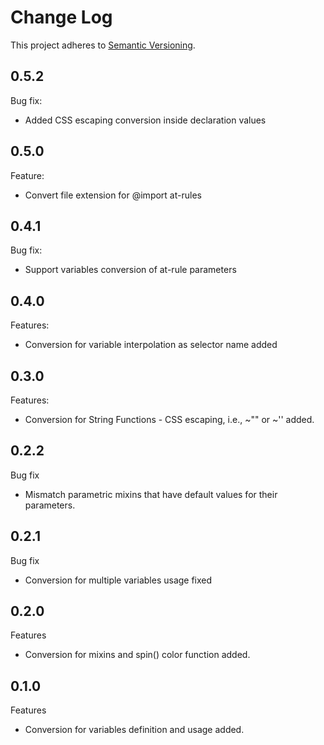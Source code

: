 # Change Log
This project adheres to [Semantic Versioning](http://semver.org/).

## 0.5.2
Bug fix:
* Added CSS escaping conversion inside declaration values

## 0.5.0
Feature:
* Convert file extension for @import at-rules

## 0.4.1
Bug fix:
* Support variables conversion of at-rule parameters

## 0.4.0
Features:
* Conversion for variable interpolation as selector name added

## 0.3.0
Features:
* Conversion for String Functions - CSS escaping, i.e., ~"" or ~'' added.

## 0.2.2
Bug fix
* Mismatch parametric mixins that have default values for their parameters.

## 0.2.1
Bug fix
* Conversion for multiple variables usage fixed

## 0.2.0
Features
* Conversion for mixins and spin() color function added.

## 0.1.0
Features
* Conversion for variables definition and usage added.
